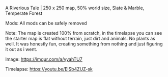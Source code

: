 A Riverious Tale | 250 x 250 map, 50% world size, Slate & Marble, Temperate Forest 

Mods: All mods can be safely removed

Note: The map is created 100% from scratch, in the timelapse you can see the starter map is flat without terrain, just dirt and animals. No plants as well. It was honestly fun, creating something from nothing and just figuring it out as i went.

Image: https://imgur.com/a/yyahTU7

Timelapse: https://youtu.be/ElSb4ZUZ-sk

